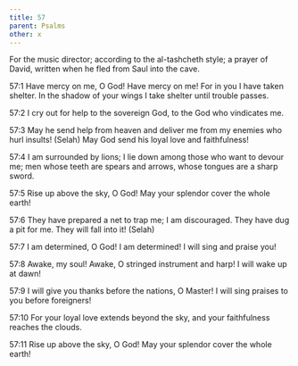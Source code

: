 ```yaml
---
title: 57
parent: Psalms
other: x
---
```



For the music director; according to the al-tashcheth style; a prayer of David, written when he fled from Saul into the cave.


<a name="57:1">57:1</a> Have mercy on me, O God! Have mercy on me!
For in you I have taken shelter.
In the shadow of your wings I take shelter
until trouble passes.

<a name="57:2">57:2</a> I cry out for help to the sovereign God,
to the God who vindicates me.

<a name="57:3">57:3</a> May he send help from heaven and deliver me
from my enemies who hurl insults! (Selah)
May God send his loyal love and faithfulness!

<a name="57:4">57:4</a> I am surrounded by lions;
I lie down among those who want to devour me;
men whose teeth are spears and arrows,
whose tongues are a sharp sword.

<a name="57:5">57:5</a> Rise up above the sky, O God!
May your splendor cover the whole earth!

<a name="57:6">57:6</a> They have prepared a net to trap me;
I am discouraged.
They have dug a pit for me.
They will fall into it! (Selah)

<a name="57:7">57:7</a> I am determined, O God! I am determined!
I will sing and praise you!

<a name="57:8">57:8</a> Awake, my soul!
Awake, O stringed instrument and harp!
I will wake up at dawn!

<a name="57:9">57:9</a> I will give you thanks before the nations, O Master!
I will sing praises to you before foreigners!

<a name="57:10">57:10</a> For your loyal love extends beyond the sky,
and your faithfulness reaches the clouds.

<a name="57:11">57:11</a> Rise up above the sky, O God!
May your splendor cover the whole earth!
